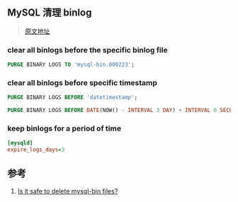 ﻿## MySQL 清理 binlog

> [原文地址](https://dba.stackexchange.com/questions/41050/is-it-safe-to-delete-mysql-bin-files)



### clear all binlogs before the specific binlog file

```sql
PURGE BINARY LOGS TO 'mysql-bin.000223';
```



### clear all binlogs before specific timestamp

```sql
PURGE BINARY LOGS BEFORE 'datetimestamp';

PURGE BINARY LOGS BEFORE DATE(NOW() - INTERVAL 3 DAY) + INTERVAL 0 SECOND;
```



### keep binlogs for a period of time

```ini
[mysqld]
expire_logs_days=3
```







## 参考

1. [Is it safe to delete mysql-bin files?](https://dba.stackexchange.com/questions/41050/is-it-safe-to-delete-mysql-bin-files)